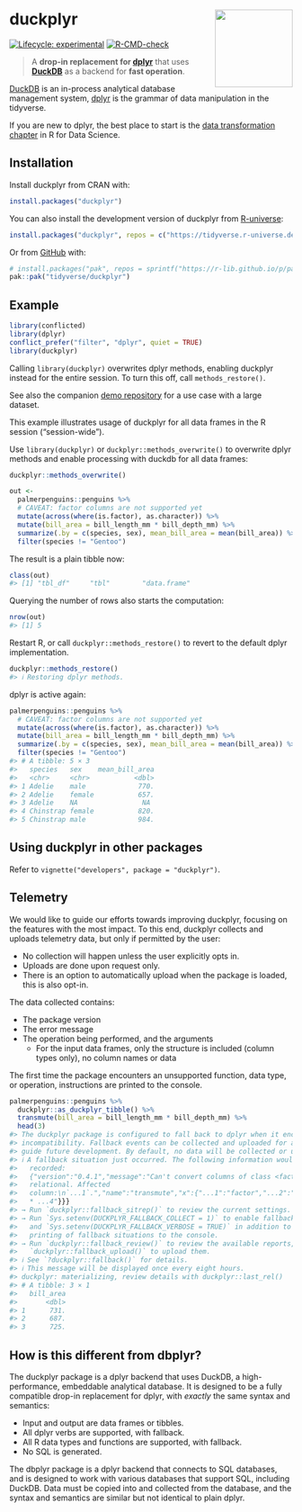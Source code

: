 
<!-- README.md and index.md are generated from README.Rmd. Please edit that file. -->

# duckplyr <a href="https://duckplyr.tidyverse.org"><img src="man/figures/logo.png" align="right" height="138" /></a>

<!-- badges: start -->

[![Lifecycle:
experimental](https://img.shields.io/badge/lifecycle-experimental-orange.svg)](https://lifecycle.r-lib.org/articles/stages.html#experimental)
[![R-CMD-check](https://github.com/tidyverse/duckplyr/actions/workflows/R-CMD-check.yaml/badge.svg)](https://github.com/tidyverse/duckplyr/actions/workflows/R-CMD-check.yaml)
<!-- badges: end -->

> A **drop-in replacement for [dplyr](https://dplyr.tidyverse.org/)**
> that uses **[DuckDB](https://duckdb.org/)** as a backend for **fast
> operation**.

[DuckDB](https://duckdb.org/) is an in-process analytical database
management system, [dplyr](https://dplyr.tidyverse.org/) is the grammar
of data manipulation in the tidyverse.

If you are new to dplyr, the best place to start is the [data
transformation
chapter](If%20you%20are%20new%20to%20dplyr,%20the%20best%20place%20to%20start%20is%20the%20data%20transformation%20chapter%20in%20R%20for%20Data%20Science.)
in R for Data Science.

## Installation

Install duckplyr from CRAN with:

``` r
install.packages("duckplyr")
```

You can also install the development version of duckplyr from
[R-universe](https://tidyverse.r-universe.dev/builds):

``` r
install.packages("duckplyr", repos = c("https://tidyverse.r-universe.dev", "https://cloud.r-project.org"))
```

Or from [GitHub](https://github.com/) with:

``` r
# install.packages("pak", repos = sprintf("https://r-lib.github.io/p/pak/stable/%s/%s/%s", .Platform$pkgType, R.Version()$os, R.Version()$arch))
pak::pak("tidyverse/duckplyr")
```

## Example

``` r
library(conflicted)
library(dplyr)
conflict_prefer("filter", "dplyr", quiet = TRUE)
library(duckplyr)
```

Calling `library(duckplyr)` overwrites dplyr methods, enabling duckplyr
instead for the entire session. To turn this off, call
`methods_restore()`.

See also the companion [demo
repository](https://github.com/Tmonster/duckplyr_demo) for a use case
with a large dataset.

This example illustrates usage of duckplyr for all data frames in the R
session (“session-wide”).

Use `library(duckplyr)` or `duckplyr::methods_overwrite()` to overwrite
dplyr methods and enable processing with duckdb for all data frames:

``` r
duckplyr::methods_overwrite()
```

``` r
out <-
  palmerpenguins::penguins %>%
  # CAVEAT: factor columns are not supported yet
  mutate(across(where(is.factor), as.character)) %>%
  mutate(bill_area = bill_length_mm * bill_depth_mm) %>%
  summarize(.by = c(species, sex), mean_bill_area = mean(bill_area)) %>%
  filter(species != "Gentoo")
```

The result is a plain tibble now:

``` r
class(out)
#> [1] "tbl_df"     "tbl"        "data.frame"
```

Querying the number of rows also starts the computation:

``` r
nrow(out)
#> [1] 5
```

Restart R, or call `duckplyr::methods_restore()` to revert to the
default dplyr implementation.

``` r
duckplyr::methods_restore()
#> ℹ Restoring dplyr methods.
```

dplyr is active again:

``` r
palmerpenguins::penguins %>%
  # CAVEAT: factor columns are not supported yet
  mutate(across(where(is.factor), as.character)) %>%
  mutate(bill_area = bill_length_mm * bill_depth_mm) %>%
  summarize(.by = c(species, sex), mean_bill_area = mean(bill_area)) %>%
  filter(species != "Gentoo")
#> # A tibble: 5 × 3
#>   species   sex    mean_bill_area
#>   <chr>     <chr>           <dbl>
#> 1 Adelie    male             770.
#> 2 Adelie    female           657.
#> 3 Adelie    NA                NA 
#> 4 Chinstrap female           820.
#> 5 Chinstrap male             984.
```

## Using duckplyr in other packages

Refer to `vignette("developers", package = "duckplyr")`.

## Telemetry

We would like to guide our efforts towards improving duckplyr, focusing
on the features with the most impact. To this end, duckplyr collects and
uploads telemetry data, but only if permitted by the user:

- No collection will happen unless the user explicitly opts in.
- Uploads are done upon request only.
- There is an option to automatically upload when the package is loaded,
  this is also opt-in.

The data collected contains:

- The package version
- The error message
- The operation being performed, and the arguments
  - For the input data frames, only the structure is included (column
    types only), no column names or data

The first time the package encounters an unsupported function, data
type, or operation, instructions are printed to the console.

``` r
palmerpenguins::penguins %>%
  duckplyr::as_duckplyr_tibble() %>%
  transmute(bill_area = bill_length_mm * bill_depth_mm) %>%
  head(3)
#> The duckplyr package is configured to fall back to dplyr when it encounters an
#> incompatibility. Fallback events can be collected and uploaded for analysis to
#> guide future development. By default, no data will be collected or uploaded.
#> ℹ A fallback situation just occurred. The following information would have been
#>   recorded:
#>   {"version":"0.4.1","message":"Can't convert columns of class <factor> to
#>   relational. Affected
#>   column:\n`...1`.","name":"transmute","x":{"...1":"factor","...2":"factor","...3":"numeric","...4":"numeric","...5":"integer","...6":"integer","...7":"factor","...8":"integer"},"args":{"dots":{"...9":"...3
#>   * ...4"}}}
#> → Run `duckplyr::fallback_sitrep()` to review the current settings.
#> → Run `Sys.setenv(DUCKPLYR_FALLBACK_COLLECT = 1)` to enable fallback logging,
#>   and `Sys.setenv(DUCKPLYR_FALLBACK_VERBOSE = TRUE)` in addition to enable
#>   printing of fallback situations to the console.
#> → Run `duckplyr::fallback_review()` to review the available reports, and
#>   `duckplyr::fallback_upload()` to upload them.
#> ℹ See `?duckplyr::fallback()` for details.
#> ℹ This message will be displayed once every eight hours.
#> duckplyr: materializing, review details with duckplyr::last_rel()
#> # A tibble: 3 × 1
#>   bill_area
#>       <dbl>
#> 1      731.
#> 2      687.
#> 3      725.
```

## How is this different from dbplyr?

The duckplyr package is a dplyr backend that uses DuckDB, a
high-performance, embeddable analytical database. It is designed to be a
fully compatible drop-in replacement for dplyr, with *exactly* the same
syntax and semantics:

- Input and output are data frames or tibbles.
- All dplyr verbs are supported, with fallback.
- All R data types and functions are supported, with fallback.
- No SQL is generated.

The dbplyr package is a dplyr backend that connects to SQL databases,
and is designed to work with various databases that support SQL,
including DuckDB. Data must be copied into and collected from the
database, and the syntax and semantics are similar but not identical to
plain dplyr.
